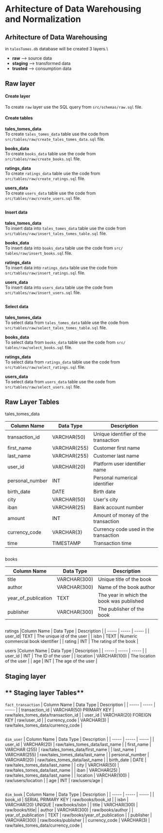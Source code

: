 # Arhitecture of Data Warehousing and Normalization

## Arhitecture of Data Warehousing

in `talesTomes.db` database will be created 3 layers.\

- **raw** --> source data
- **staging** --> transformed data
- **trusted** --> consumption data

##

## Raw layer

#### Create layer

To create `raw` layer use the SQL query from `src/schemas/raw.sql` file.

#### Create tables

**tales_tomes_data**\
To create `tales_tomes_data` table use the code from `src/tables/raw/create_tales_tomes_data.sql` file.

**books_data**\
To create `books_data` table use the code from `src/tables/raw/create_books.sql` file.

**ratings_data**\
To create `ratings_data` table use the code from `src/tables/raw/create_ratings.sql` file.

**users_data**\
To create `users_data` table use the code from `src/tables/raw/create_users.sql` file.

##

#### Insert data

**tales_tomes_data**\
To insert data into `tales_tomes_data` table use the code from `src/tables/raw/insert_tales_tomes_table.sql` file.

**books_data**\
To insert data into `books_data` table use the code from `src/ tables/raw/insert_books.sql` file.

**ratings_data**\
To insert data into `ratings_data` table use the code from `src/tables/raw/insert_ratings.sql` file.

**users_data**\
To insert data into `users_data` table use the code from `src/tables/raw/insert_users.sql` file.

##

#### Select data

**tales_tomes_data**\
To select data from `tales_tomes_data` table use the code from `src/tables/raw/select_tales_tomes_table.sql` file.

**books_data**\
To select data from `books_data` table use the code from `src/ tables/raw/select_books.sql` file.

**ratings_data**\
To select data from `ratings_data` table use the code from `src/tables/raw/select_ratings.sql` file.

**users_data**\
To select data from `users_data` table use the code from `src/tables/raw/select_users.sql` file.

##

## **Raw Layer Tables**

tales_tomes_data

| Column Name     | Data Type    | Description                           |
| --------------- | ------------ | ------------------------------------- |
| transaction_id  | VARCHAR(50)  | Unique identifier of the transaction  |
| first_name      | VARCHAR(255) | Customer first name                   |
| last_name       | VARCHAR(255) | Customer last name                    |
| user_id         | VARCHAR(20)  | Platform user identifier name         |
| personal_number | INT          | Personal numerical identifier         |
| birth_date      | DATE         | Birth date                            |
| city            | VARCHAR(50)  | User's city                           |
| iban            | VARCHAR(25)  | Bank account number                   |
| amount          | INT          | Amount of money of the transaction    |
| currency_code   | VARCHAR(3)   | Currency code used in the transaction |
| time            | TIMESTAMP    | Transaction time                      |

##

books

| Column Name         | Data Type    | Description                              |
| ------------------- | ------------ | ---------------------------------------- |
| title               | VARCHAR(300) | Unique title of the book                 |
| author              | VARCHAR(300) | Name of the book author                  |
| year_of_publication | TEXT         | The year in which the book was published |
| publisher           | VARCHAR(300) | The publisher of the book                |

##

ratings
|Column Name | Data Type | Description |
| ----- | ----- | ----- |
| user_id| TEXT | The unique id of the user |
| isbn | TEXT | Numeric commercial book identifier |
| rating | INT | The rating of the book |

users
|Column Name | Data Type | Description |
| ----- | ----- | ----- |
| user_id | INT | The ID of the user |
| location | VARCHAR(100) | The location of the user |
| age | INT | The age of the user |

##

## Staging layer

## ** Staging layer Tables**

`fact_transaction`
| Column Name | Data Type | Description |
| ----- | ----- | ----- |
| transaction_id | VARCHAR(50) PRIMARY KEY | raw/tales_tomes_data/transaction_id |
| user_id | VARCHAR(20) FOREIGN KEY | raw/user_id |
| currency_code | VARCHAR(3) | raw/tales_tomes_data/currency_code |

##

`dim_user`
| Column Name | Data Type | Description |
| ----- | ----- | ----- |
| user_id | VARCHAR(20) | raw/tales_tomes_data/last_name |
| first_name | VARCHAR (255) | raw/tales_tomes_data/first_name |
| last_name | VARCHAR(255) | raw/tales_tomes_data/last_name |
| personal_number | VARCHAR(20) | raw/tales_tomes_data/last_name |
| birth_date | DATE | raw/tales_tomes_data/last_name |
| city | VARCHAR(50) | raw/tales_tomes_data/last_name |
| iban | VARCHAR(25) | raw/tales_tomes_data/last_name |
| location | VARCHAR(100) | raw/users/location |
| age | INT | raw/users/age |

##

`dim_book`
| Column Name | Data Type | Description |
| ----- | ----- | ----- |
| book_id | SERIAL PRIMARY KEY | raw/books/book_id |
| isbn | VARCHAR(20) UNIQUE | raw/books/isbn |
| title | VARCHAR(300) | raw/books/title|
| author | VARCHAR(300) | raw/books/author |
| year_of_publication | TEXT | raw/books/year_of_publication |
| publisher | VARCHAR(300) | raw/books/publisher |
| currency_code | VARCHAR(3) | raw/tales_tomes_data/currency_code |
